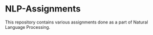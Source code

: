 # NLP-Assignments
This repository contains various assignments done as a part of Natural Language Processing.
